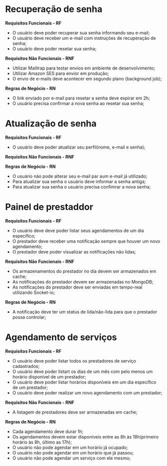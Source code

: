 # Recuperação de senha

**Requisitos Funcionais - RF**

- O usuário deve poder recuperar sua senha informando seu e-mail;
- O usuário deve receber um e-mail com instruções de recuperação de senha;
- O usuário deve poder resetar sua senha;

**Requisitos Não Funcionais - RNF**

- Utilizar Mailtrap para testar envios em ambiente de desenvolvimento;
- Utilizar Amazon SES para envior em produção;
- O envio de e-mails deve acontecer em segundo plano (background job);

**Regras de Negócio - RN**

- O link enviado por e-mail para resetar a senha deve expirar em 2h;
- O usuário precisa confirmar a nova senha ao resetar sua senha;

# Atualização de senha

**Requisitos Funcionais - RF**

- O usuário deve poder atualizar seu perfil(nome, e-mail e senha);

**Requisitos Não Funcionais - RNF**

**Regras de Negócio - RN**

- O usuário não pode alterar seu e-mail par aum e-mail já utilizado;
- Para atualizar sua senha o usuário deve informar a senha antiga;
- Para atualizar sua senha o usuário precisa confimrar a nova senha;

# Painel de prestaddor

**Requisitos Funcionais - RF**

- O usuário deve deve poder listar seus agendamentos de um dia específico;
- O prestador deve receber uma notificação sempre que houver um novo agendamento;
- O prestador deve poder visualizar as notificações não lidas;

**Requisitos Não Funcionais - RNF**

- Os armazenamentos do prestador no dia devem ser armazenados em cache;
- As notificações do prestador devem ser armazenadas no MongoDB;
- As notificações do prestador deve ser enviadas em tempo-real utilizando Socket-io;

**Regras de Negócio - RN**

- A notificação deve ter um status de lida/não-lida para que o prestador possa controlar;

# Agendamento de serviços

**Requisitos Funcionais - RF**

- O usuário deve poder listar todos os prestadores de serviço cadastrados;
- O usuário deve poder listart os dias de um mês com pelo menos um horário disponível de um prestador;
- O usuário deve poder listar horários disponíveis em um dia específico de um prestador;
- O usuário deve poder realizar um novo agendamento com um prestador;

**Requisitos Não Funcionais - RNF**

- A listagem de prestadores deve ser armazenadas em cache;

**Regras de Negócio - RN**

- Cada agendamento deve durar 1h;
- Os agendamentos devem estar disponíveis entre as 8h às 18h(primeiro horário às 8h, último as 17h);
- O usuário não pode agendar em um horário já ocupado;
- O usuário não pode agendar em um horário que já passou;
- O usuário não pode agendar um serviço com ele mesmo;
